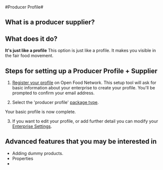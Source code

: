 #Producer Profile# 

## What is a producer supplier?


## What does it do?
**It's just like a profile**
This option is just like a profile. It makes you visible in the fair food movement.

## Steps for setting up a Producer Profile + Supplier

1) [Register your profile](/create-an-account.md) on Open Food Network. This setup tool will ask for basic information about your enterprise to create your profile. You'll be prompted to confirm your email address.

2) Select the 'producer profile' [package type](/hub-profile-types.md).

Your basic profile is now complete.

3) If you want to edit your profile, or add further detail you can modify your [Enterprise Settings](/your-profile.md).

## Advanced features that you may be interested in
- Adding dummy products.
- Properties
- 

